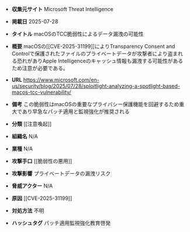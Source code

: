 - **収集元サイト**
Microsoft Threat Intelligence

- **掲載日**
2025-07-28

- **タイトル**
macOSのTCC脆弱性によるデータ漏洩の可能性

- **概要**
macOSの[[CVE-2025-31199]]によりTransparency Consent and Controlで保護されたファイルのプライベートデータが攻撃者により盗まれる恐れがありApple Intelligenceのキャッシュ情報も漏洩する可能性があるため注意が必要である。

- **URL**
https://www.microsoft.com/en-us/security/blog/2025/07/28/sploitlight-analyzing-a-spotlight-based-macos-tcc-vulnerability/

- **備考**
この脆弱性はmacOSの重要なプライバシー保護機能を回避するため重大であり早急なパッチ適用と監視強化が推奨される

- **分類**
[[注意喚起]]

- **組織名**
N/A

- **業種**
N/A

- **攻撃手口**
[[脆弱性の悪用]]

- **攻撃影響**
プライベートデータの漏洩リスク

- **脅威アクター**
N/A

- **原因**
[[CVE-2025-31199]]

- **対処方法**
不明

- **ハッシュタグ**
パッチ適用監視強化教育啓発
